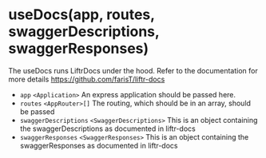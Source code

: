 # useDocs(app, routes, swaggerDescriptions, swaggerResponses)
The useDocs runs LiftrDocs under the hood. Refer to the documentation for more details https://github.com/farisT/liftr-docs

- `app` `<Application>` An express application should be passed here.
- `routes` `<AppRouter>[]` The routing, which should be in an array, should be passed
- `swaggerDescriptions` `<SwaggerDescriptions>` This is an object containing the swaggerDescriptions as documented in liftr-docs
- `swaggerResponses` `<SwaggerResponses>` This is an object containing the swaggerResponses as documented in liftr-docs
